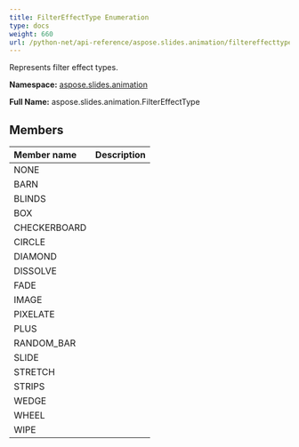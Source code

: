 ```yaml
---
title: FilterEffectType Enumeration
type: docs
weight: 660
url: /python-net/api-reference/aspose.slides.animation/filtereffecttype/
---
```


Represents filter effect types.

**Namespace:** [aspose.slides.animation](/slides/python-net/api-reference/aspose.slides.animation/)

**Full Name:** aspose.slides.animation.FilterEffectType



## **Members**
|**Member name**|**Description**|
| :- | :- |
|NONE||
|BARN||
|BLINDS||
|BOX||
|CHECKERBOARD||
|CIRCLE||
|DIAMOND||
|DISSOLVE||
|FADE||
|IMAGE||
|PIXELATE||
|PLUS||
|RANDOM_BAR||
|SLIDE||
|STRETCH||
|STRIPS||
|WEDGE||
|WHEEL||
|WIPE||
